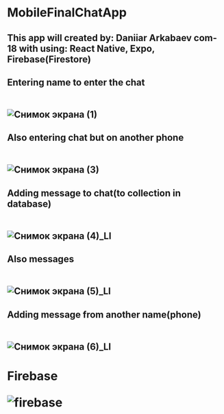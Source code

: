# MobileFinalChatApp

<h2> This app will created by: Daniiar Arkabaev com-18 with using: React Native, Expo, Firebase(Firestore)
  


## Entering name to enter the chat <br><br><br> ![Снимок экрана (1)](https://user-images.githubusercontent.com/49878695/149190056-57aa6942-680b-4932-ad86-e4318b337463.png)


## Also entering chat but on another phone <br><br><br> ![Снимок экрана (3)](https://user-images.githubusercontent.com/49878695/149190064-41527287-9c60-4826-ae68-27d8a9c28729.png)



## Adding message to chat(to collection in database) <br><br><br> ![Снимок экрана (4)_LI](https://user-images.githubusercontent.com/49878695/149190065-2ca44916-9d15-45c6-8657-66af61a08fe9.jpg)



## Also messages <br><br><br> ![Снимок экрана (5)_LI](https://user-images.githubusercontent.com/49878695/149190068-41fbe268-9410-431e-9674-dfade1313969.jpg)


## Adding message from another name(phone) <br><br><br> ![Снимок экрана (6)_LI](https://user-images.githubusercontent.com/49878695/149190069-5257c263-7897-4507-9ac0-dc115fc37085.jpg)

<h1> Firebase
  
  
![firebase](https://user-images.githubusercontent.com/49878695/149191836-89c7312a-bd50-4455-bf93-5cfbc15434c2.JPG)
